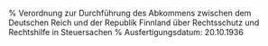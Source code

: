 % Verordnung zur Durchführung des Abkommens zwischen dem Deutschen Reich und der Republik Finnland über Rechtsschutz und Rechtshilfe in Steuersachen
% Ausfertigungsdatum: 20.10.1936
 